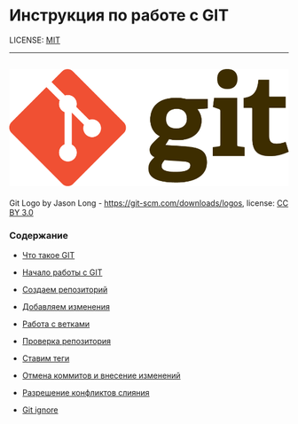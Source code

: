 # Инструкция по работе с GIT

LICENSE: [MIT](license.md)

---
![Logo](/assets/Git-Logo-2Color.png)
----

Git Logo by Jason Long - https://git-scm.com/downloads/logos, license: [CC BY 3.0](https://creativecommons.org/licenses/by/3.0/)


### Содержание

- [Что такое GIT](/pages/Git%20it)

- [Начало работы с GIT](/pages/startgit.md)

- [Создаем репозиторий](/pages/repositorij.md)

- [Добавляем изменения](/pages/changes.md)

- [Работа с ветками](/pages/Branches.md)

- [Проверка репозитория](/gitchecking.md)

- [Ставим теги](/pages/tags.md)

- [Отмена коммитов и внесение изменений](/pages/erros.md)

- [Разрешение конфликтов слияния](/pages/conflict.md)

- [Git ignore](/gitignore.md)
